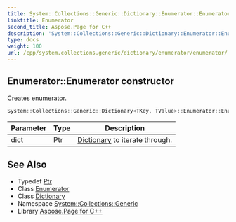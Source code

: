 ```yaml
---
title: System::Collections::Generic::Dictionary::Enumerator::Enumerator constructor
linktitle: Enumerator
second_title: Aspose.Page for C++
description: 'System::Collections::Generic::Dictionary::Enumerator::Enumerator constructor. Creates enumerator in C++.'
type: docs
weight: 100
url: /cpp/system.collections.generic/dictionary/enumerator/enumerator/
---
```

## Enumerator::Enumerator constructor


Creates enumerator.

```cpp
System::Collections::Generic::Dictionary<TKey, TValue>::Enumerator::Enumerator(Ptr dict)
```


| Parameter | Type | Description |
| --- | --- | --- |
| dict | Ptr | [Dictionary](../../) to iterate through. |

## See Also

* Typedef [Ptr](../../ptr/)
* Class [Enumerator](../)
* Class [Dictionary](../../)
* Namespace [System::Collections::Generic](../../../)
* Library [Aspose.Page for C++](../../../../)
